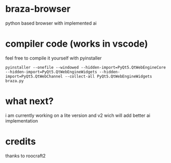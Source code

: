 # braza-browser
python based browser with implemented ai


# compiler code (works in vscode)
feel free to compile it yourself with pyinstaller
```pyc
pyinstaller --onefile --windowed --hidden-import=PyQt5.QtWebEngineCore --hidden-import=PyQt5.QtWebEngineWidgets --hidden-import=PyQt5.QtWebChannel --collect-all PyQt5.QtWebEngineWidgets braza.py
```

# what next?
i am currently working  on a lite version and v2 wich will add better ai implementation 

# credits
thanks to roocraft2
